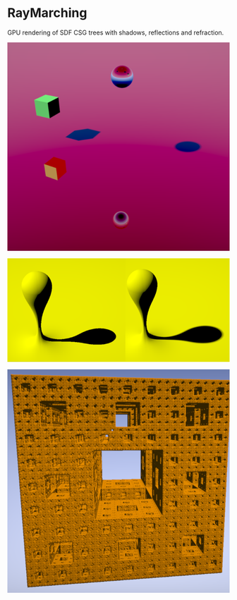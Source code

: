 # RayMarching

GPU rendering of SDF CSG trees with shadows, reflections and refraction.

![Menger fractal](imgs/render.png "Reflection & refraction & shadows")


![Menger fractal](imgs/shadows.png "Hard & soft shadows")


![Menger fractal](imgs/menger.png "Menger")
